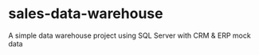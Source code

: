 # sales-data-warehouse
A simple data warehouse project using SQL Server with CRM &amp; ERP mock data
